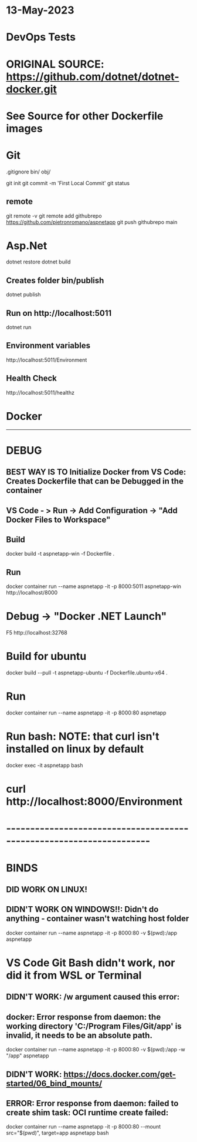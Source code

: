 # 13-May-2023 
# DevOps Tests
# ORIGINAL SOURCE: https://github.com/dotnet/dotnet-docker.git
# See Source for other Dockerfile images


# Git
.gitignore
bin/
obj/

git init
git commit -m 'First Local Commit'
git status


## remote
git remote -v
git remote add githubrepo https://github.com/pietronromano/aspnetapp
git push githubrepo main

# Asp.Net
dotnet restore
dotnet build
## Creates folder bin/publish
dotnet publish

## Run on http://localhost:5011
dotnet run
## Environment variables
http://localhost:5011/Environment
## Health Check
http://localhost:5011/healthz


# Docker #####################################
--------------------------------------------------------------
# DEBUG
## BEST WAY IS TO Initialize Docker from VS Code: Creates Dockerfile that can be Debugged in the container
## VS Code - > Run -> Add Configuration -> "Add Docker Files to Workspace"
## Build
docker build -t aspnetapp-win -f Dockerfile .
## Run
docker container run  --name aspnetapp -it -p 8000:5011 aspnetapp-win
http://localhost/8000

# Debug -> "Docker .NET Launch"
F5
http://localhost:32768

# Build for ubuntu
docker build --pull -t aspnetapp-ubuntu -f Dockerfile.ubuntu-x64 .

# Run
docker container run  --name aspnetapp -it -p 8000:80 aspnetapp

# Run bash: NOTE: that curl isn't installed on linux by default
docker exec -it aspnetapp bash
# curl http://localhost:8000/Environment


# --------------------------------------------------------------------
# BINDS
## DID WORK ON LINUX!

## DIDN'T WORK ON WINDOWS!!: Didn't do anything - container wasn't watching host folder
docker container run  --name aspnetapp -it -p 8000:80 -v $(pwd):/app  aspnetapp

# VS Code Git Bash didn't work, nor did it from WSL or Terminal
## DIDN'T WORK: /w argument caused this error:
## docker: Error response from daemon: the working directory 'C:/Program Files/Git/app' is invalid, it needs to be an absolute path.
docker container run  --name aspnetapp -it -p 8000:80 -v $(pwd):/app -w "/app" aspnetapp

## DIDN'T WORK: https://docs.docker.com/get-started/06_bind_mounts/
## ERROR: Error response from daemon: failed to create shim task: OCI runtime create failed:
docker container run  --name aspnetapp -it -p 8000:80 --mount src="$(pwd)", target=app aspnetapp bash

